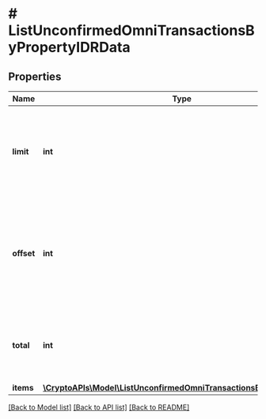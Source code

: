 # # ListUnconfirmedOmniTransactionsByPropertyIDRData

## Properties

Name | Type | Description | Notes
------------ | ------------- | ------------- | -------------
**limit** | **int** | Defines how many items should be returned in the response per page basis. |
**offset** | **int** | The starting index of the response items, i.e. where the response should start listing the returned items. |
**total** | **int** | Defines the total number of items returned in the response. |
**items** | [**\CryptoAPIs\Model\ListUnconfirmedOmniTransactionsByPropertyIDRI[]**](ListUnconfirmedOmniTransactionsByPropertyIDRI.md) |  |

[[Back to Model list]](../../README.md#models) [[Back to API list]](../../README.md#endpoints) [[Back to README]](../../README.md)
